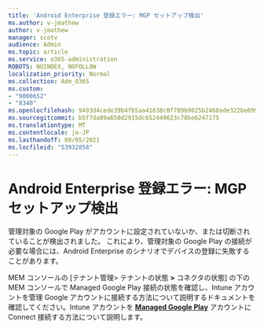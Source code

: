 ```yaml
---
title: 'Android Enterprise 登録エラー: MGP セットアップ検出'
ms.author: v-jmathew
author: v-jmathew
manager: scotv
audience: Admin
ms.topic: article
ms.service: o365-administration
ROBOTS: NOINDEX, NOFOLLOW
localization_priority: Normal
ms.collection: Adm_O365
ms.custom:
- "9000652"
- "8340"
ms.openlocfilehash: 9493d4cede39b4fb5aa41638c0f709b9025b2468ade322be6991bdad17e97d5d
ms.sourcegitcommit: b5f7da89a650d2915dc652449623c78be6247175
ms.translationtype: MT
ms.contentlocale: ja-JP
ms.lasthandoff: 08/05/2021
ms.locfileid: "53932858"
---
```

# <a name="android-enterprise-enrollment-error-mgp-set-up-detection"></a>Android Enterprise 登録エラー: MGP セットアップ検出

管理対象の Google Play がアカウントに設定されていないか、または切断されていることが検出されました。 これにより、管理対象の Google Play の接続が必要な場合には、Android Enterprise のシナリオでデバイスの登録に失敗することがあります。

MEM コンソールの [テナント管理> テナントの状態 **>** コネクタの状態] の下の MEM コンソールで Managed Google Play 接続の状態を確認し、Intune アカウントを管理 Google アカウントに接続する方法について説明するドキュメントを確認してください。Intune アカウントを **[Managed Google Play](https://docs.microsoft.com/mem/intune/enrollment/connect-intune-android-enterprise)** アカウントに Connect 接続する方法について説明します。
